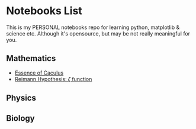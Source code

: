 

# Notebooks List

This is my PERSONAL notebooks repo for learning python, matplotlib & science etc.
Although it's opensource, but may be not really meaningful for you.


## Mathematics

- [Essence of Caculus](Essence%20of%20Caculus.ipynb)
- [Reimann Hypothesis: 𝜁 function](Mathematics/Reimann%20Hypothesis.ipynb)

## Physics



## Biology


